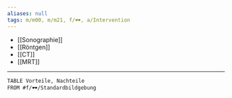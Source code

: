 ```yaml
---
aliases: null
tags: m/m00, m/m21, f/🕶️, a/Intervention
---
```

- [[Sonographie]]
- [[Röntgen]]
- [[CT]]
- [[MRT]]
---
```dataview
TABLE Vorteile, Nachteile
FROM #f/🕶️/Standardbildgebung 
```